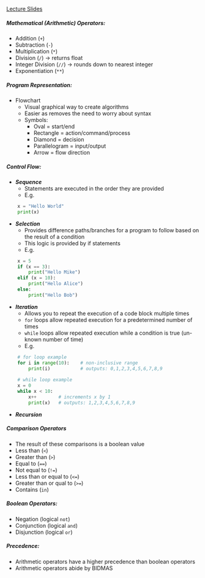 [Lecture Slides](https://ele.exeter.ac.uk/pluginfile.php/5248938/mod_resource/content/2/Week2_L2.pdf)

##### Mathematical (Arithmetic) Operators:
 - Addition (`+`)
 - Subtraction (`-`)
 - Multiplication (`*`)
 - Division (`/`) -> returns float
 - Integer Division (`//`) -> rounds down to nearest integer
 - Exponentiation (`**`)


##### Program Representation:
 - Flowchart
	 - Visual graphical way to create algorithms
	 - Easier as removes the need to worry about syntax
	 - Symbols:
		 - Oval = start/end
		 - Rectangle = action/command/process
		 - Diamond = decision
		 - Parallelogram = input/output
		 - Arrow = flow direction


##### Control Flow:
 - ***Sequence***
	 - Statements are executed in the order they are provided
	 - E.g.
```python
	x = "Hello World"
	print(x)
```
 - ***Selection***
	 - Provides difference paths/branches for a program to follow based on the result of a condition
	 - This logic is provided by if statements
	 - E.g.
```python
	x = 5
	if (x == 3):
		print("Hello Mike")
	elif (x = 10):
		print("Hello Alice")
	else:
		print("Hello Bob")
```
 - ***Iteration***
	 - Allows you to repeat the execution of a code block multiple times
	 - `for` loops allow repeated execution for a predetermined number of times
	 - `while` loops allow repeated execution while a condition is true (un-known number of time)
	 - E.g.
```python
	# for loop example
	for i in range(10):    # non-inclusive range
		print(i)           # outputs: 0,1,2,3,4,5,6,7,8,9
	
	# while loop example
	x = 0
	while x < 10:
		x++        # increments x by 1
		print(x)   # outputs: 1,2,3,4,5,6,7,8,9
```
 - ***Recursion***


##### Comparison Operators
 - The result of these comparisons is a boolean value
 - Less than (`<`)
 - Greater than (`>`)
 - Equal to (`==`)
 - Not equal to (`!=`)
 - Less than or equal to (`<=`)
 - Greater than or qual to (`>=`)
 - Contains (`in`)


##### Boolean Operators:
 - Negation (logical `not`)
 - Conjunction (logical `and`)
 - Disjunction (logical `or`)


##### Precedence:
 - Arithmetic operators have a higher precedence than boolean operators
 - Arithmetic operators abide by BIDMAS


